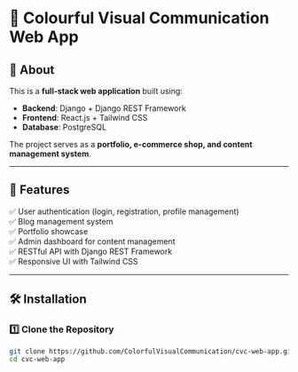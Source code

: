 # 🎨 Colourful Visual Communication Web App

## 📝 About
This is a **full-stack web application** built using:
- **Backend**: Django + Django REST Framework
- **Frontend**: React.js + Tailwind CSS
- **Database**: PostgreSQL 

The project serves as a **portfolio, e-commerce shop, and content management system**.

---

## 🚀 Features
✅ User authentication (login, registration, profile management)  
✅ Blog management system  
✅ Portfolio showcase  
✅ Admin dashboard for content management  
✅ RESTful API with Django REST Framework  
✅ Responsive UI with Tailwind CSS  

---

## 🛠️ Installation

### **1️⃣ Clone the Repository**
```sh
git clone https://github.com/ColorfulVisualCommunication/cvc-web-app.git
cd cvc-web-app
